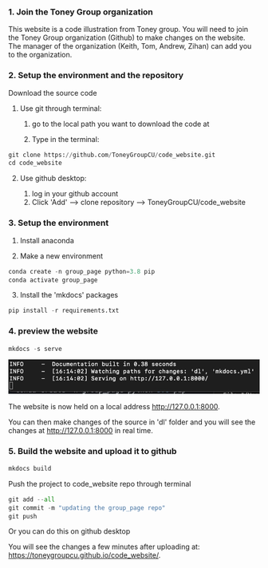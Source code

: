 ### 1. Join the Toney Group organization
This website is a code illustration from Toney group. You will need to join the Toney Group organization (Github) to make changes on the website. The manager of the organization (Keith, Tom, Andrew, Zihan) can add you to the organization.

### 2. Setup the environment and the repository
Download the source code

1. Use git through terminal:

    1. go to the local path you want to download the code at

    2. Type in the terminal:
```python
git clone https://github.com/ToneyGroupCU/code_website.git
cd code_website
```

2. Use github desktop:

    1. log in your github account
    2. Click 'Add' --> clone repository --> ToneyGroupCU/code_website

### 3. Setup the environment
1. Install anaconda

2. Make a new environment 
```python
conda create -n group_page python=3.8 pip
conda activate group_page
```

3. Install the 'mkdocs' packages
```python
pip install -r requirements.txt
```

### 4. preview the website
```python
mkdocs -s serve
```

![image1](mkdocs1.jpg)

The website is now held on a local address http://127.0.0.1:8000.

You can then make changes of the source in 'dl' folder and you will see the changes at http://127.0.0.1:8000 in real time.

### 5. Build the website and upload it to github

```python
mkdocs build
```

Push the project to code_website repo through terminal
```python
git add --all
git commit -m "updating the group_page repo"
git push
```

Or you can do this on github desktop

You will see the changes a few minutes after uploading at: https://toneygroupcu.github.io/code_website/.